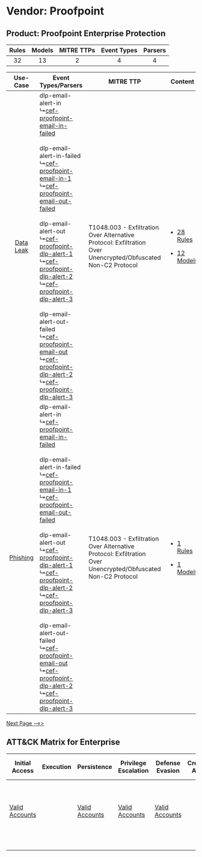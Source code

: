 Vendor: Proofpoint
==================
Product: Proofpoint Enterprise Protection
-----------------------------------------
| Rules | Models | MITRE TTPs | Event Types | Parsers |
|:-----:|:------:|:----------:|:-----------:|:-------:|
|  32   |   13   |     2      |      4      |    4    |

|    Use-Case    | Event Types/Parsers    | MITRE TTP    | Content    |
|:----:| ---- | ---- | ---- |
| [Data Leak](../../../UseCases/uc_data_leak.md) |  dlp-email-alert-in<br> ↳[cef-proofpoint-email-in-failed](Ps/pC_cefproofpointemailinfailed.md)<br><br> dlp-email-alert-in-failed<br> ↳[cef-proofpoint-email-in-1](Ps/pC_cefproofpointemailin1.md)<br> ↳[cef-proofpoint-email-out-failed](Ps/pC_cefproofpointemailoutfailed.md)<br><br> dlp-email-alert-out<br> ↳[cef-proofpoint-dlp-alert-1](Ps/pC_cefproofpointdlpalert1.md)<br> ↳[cef-proofpoint-dlp-alert-2](Ps/pC_cefproofpointdlpalert2.md)<br> ↳[cef-proofpoint-dlp-alert-3](Ps/pC_cefproofpointdlpalert3.md)<br><br> dlp-email-alert-out-failed<br> ↳[cef-proofpoint-email-out](Ps/pC_cefproofpointemailout.md)<br> ↳[cef-proofpoint-dlp-alert-2](Ps/pC_cefproofpointdlpalert2.md)<br> ↳[cef-proofpoint-dlp-alert-3](Ps/pC_cefproofpointdlpalert3.md)<br> | T1048.003 - Exfiltration Over Alternative Protocol: Exfiltration Over Unencrypted/Obfuscated Non-C2 Protocol<br> | [<ul><li>28 Rules</li></ul><ul><li>12 Models</li></ul>](RM/r_m_proofpoint_proofpoint_enterprise_protection_Data_Leak.md) |
|  [Phishing](../../../UseCases/uc_phishing.md)  |  dlp-email-alert-in<br> ↳[cef-proofpoint-email-in-failed](Ps/pC_cefproofpointemailinfailed.md)<br><br> dlp-email-alert-in-failed<br> ↳[cef-proofpoint-email-in-1](Ps/pC_cefproofpointemailin1.md)<br> ↳[cef-proofpoint-email-out-failed](Ps/pC_cefproofpointemailoutfailed.md)<br><br> dlp-email-alert-out<br> ↳[cef-proofpoint-dlp-alert-1](Ps/pC_cefproofpointdlpalert1.md)<br> ↳[cef-proofpoint-dlp-alert-2](Ps/pC_cefproofpointdlpalert2.md)<br> ↳[cef-proofpoint-dlp-alert-3](Ps/pC_cefproofpointdlpalert3.md)<br><br> dlp-email-alert-out-failed<br> ↳[cef-proofpoint-email-out](Ps/pC_cefproofpointemailout.md)<br> ↳[cef-proofpoint-dlp-alert-2](Ps/pC_cefproofpointdlpalert2.md)<br> ↳[cef-proofpoint-dlp-alert-3](Ps/pC_cefproofpointdlpalert3.md)<br> | T1048.003 - Exfiltration Over Alternative Protocol: Exfiltration Over Unencrypted/Obfuscated Non-C2 Protocol<br> | [<ul><li>1 Rules</li></ul><ul><li>1 Models</li></ul>](RM/r_m_proofpoint_proofpoint_enterprise_protection_Phishing.md)    |
[Next Page -->>](2_ds_proofpoint_proofpoint_enterprise_protection.md)

ATT&CK Matrix for Enterprise
----------------------------
| Initial Access                                                      | Execution | Persistence                                                         | Privilege Escalation                                                | Defense Evasion                                                     | Credential Access | Discovery | Lateral Movement | Collection | Command and Control | Exfiltration                                                                                                                                                                                                                                         | Impact |
| ------------------------------------------------------------------- | --------- | ------------------------------------------------------------------- | ------------------------------------------------------------------- | ------------------------------------------------------------------- | ----------------- | --------- | ---------------- | ---------- | ------------------- | ---------------------------------------------------------------------------------------------------------------------------------------------------------------------------------------------------------------------------------------------------- | ------ |
| [Valid Accounts](https://attack.mitre.org/techniques/T1078)<br><br> |           | [Valid Accounts](https://attack.mitre.org/techniques/T1078)<br><br> | [Valid Accounts](https://attack.mitre.org/techniques/T1078)<br><br> | [Valid Accounts](https://attack.mitre.org/techniques/T1078)<br><br> |                   |           |                  |            |                     | [Exfiltration Over Alternative Protocol](https://attack.mitre.org/techniques/T1048)<br><br>[Exfiltration Over Alternative Protocol: Exfiltration Over Unencrypted/Obfuscated Non-C2 Protocol](https://attack.mitre.org/techniques/T1048/003)<br><br> |        |